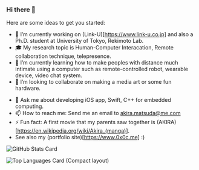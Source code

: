 ### Hi there 👋

Here are some ideas to get you started:

- 🔭 I’m currently working on (Link-U)[https://www.link-u.co.jp] and also a Ph.D. student at University of Tokyo, Rekimoto Lab.
- 🎓 My research topic is Human-Computer Interacation, Remote collaboration technique, telepresence.
- 🌱 I’m currently learning how to make peoples with distance much intimate using a computer such as remote-controlled robot, wearable device, video chat system.
- 👯 I’m looking to collaborate on making a media art or some fun hardware.
<!--- 🤔 I’m looking for help with ... -->
- 💬 Ask me about developing iOS app, Swift, C++ for embedded computing.
- 📫 How to reach me: Send me an email to akira.matsuda@me.com
- ⚡ Fun fact: A first movie that my parents saw together is (AKIRA)[https://en.wikipedia.org/wiki/Akira_(manga)].
- See also my (portfolio site)[https://www.0x0c.me] :)

![GitHub Stats Card](https://github-readme-stats.vercel.app/api?username=0x0c&show_icons=true&count_private=true)

![Top Languages Card (Compact layout)](https://github-readme-stats.vercel.app/api/top-langs/?username=0x0c&layout=compact&show_icons=true&count_private=true)
